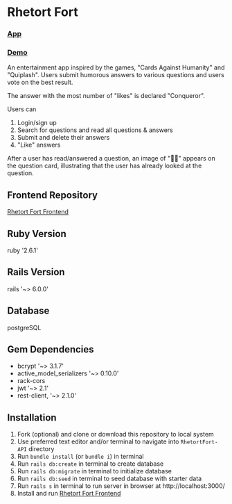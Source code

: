# Rhetort Fort

### [App](http://youtu.be/vGQjqqLc19Y)
### [Demo](https://youtu.be/vGQjqqLc19Y)

An entertainment app inspired by the games, "Cards Against Humanity" and "Quiplash". Users submit humorous answers to various questions and users vote on the best result.

The answer with the most number of "likes" is declared "Conqueror".

Users can 
1) Login/sign up 
2) Search for questions and read all questions & answers 
3) Submit and delete their answers
4) "Like" answers 

After a user has read/answered a question, an image of "👀🏴" appears on the question card, illustrating that the user has already looked at the question. 

## Frontend Repository
[Rhetort Fort Frontend](https://github.com/Bellex0/RhetortFort-Frontend)

## Ruby Version
ruby '2.6.1'

## Rails Version
rails '~> 6.0.0'

## Database
postgreSQL

## Gem Dependencies
* bcrypt '~> 3.1.7'
* active_model_serializers '~> 0.10.0'
* rack-cors
* jwt '~> 2.1'
* rest-client, '~> 2.1.0'

## Installation
1) Fork (optional) and clone or download this repository to local system
2) Use preferred text editor and/or terminal to navigate into `RhetortFort-API` directory
3) Run `bundle install` (or `bundle i`) in terminal
4) Run `rails db:create` in terminal to create database
5) Run `rails db:migrate` in terminal to initialize database
6) Run `rails db:seed` in terminal to seed database with starter data
7) Run `rails s` in terminal to run server in browser at http://localhost:3000/
8) Install and run [Rhetort Fort Frontend](https://github.com/Bellex0/RhetortFort-Frontend)
